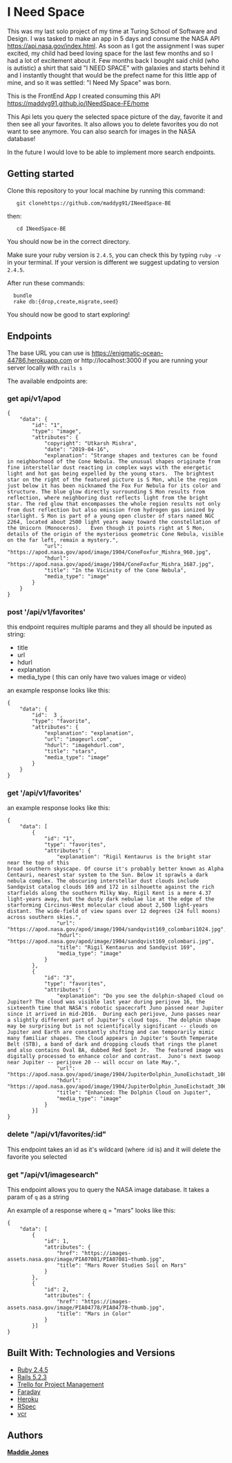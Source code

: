 # I Need Space

This was my last solo project of my time at Turing School of Software and Design.
I was tasked to make an app in 5 days and consume the NASA API https://api.nasa.gov/index.html.
As soon as I got the assignment I was super excited, my child had beed loving space for the last few months and so I had a lot of excitement about it.
Few months back I bought said child (who is autistic) a shirt that said "I NEED SPACE" with galaxies and starts behind it and I instantly thought that would be the prefect name for this little app of mine, and so it was settled: "I Need My Space" was born.

This is the FrontEnd App I created consuming this API https://maddyg91.github.io/INeedSpace-FE/home

This Api lets you query the selected space picture of the day, favorite it and then see all your favorites. It also allows you to delete favorites you do not want to see anymore. You can also search for images in the NASA database!

In the future I would love to be able to implement more search endpoints.


## Getting started

Clone this repository to your local machine by running this command:
```
   git clonehttps://github.com/maddyg91/INeedSpace-BE
```
then:
```
   cd INeedSpace-BE
```
You should now be in the correct directory.

Make sure your ruby version is `2.4.5`, you can check this by typing `ruby -v` in your terminal. If your version is different we suggest updating to version `2.4.5`.

After run these commands:
```
  bundle
  rake db:{drop,create,migrate,seed}
```
You should now be good to start exploring!

## Endpoints

The base URL you can use is
 https://enigmatic-ocean-44786.herokuapp.com or http://localhost:3000 if you are running your server locally with `rails s`

The available endpoints are:

###  get api/v1/apod

```
{
    "data": {
        "id": "1",
        "type": "image",
        "attributes": {
            "copyright": "Utkarsh Mishra",
            "date": "2019-04-16",
            "explanation": "Strange shapes and textures can be found in neighborhood of the Cone Nebula. The unusual shapes originate from fine interstellar dust reacting in complex ways with the energetic light and hot gas being expelled by the young stars.  The brightest star on the right of the featured picture is S Mon, while the region just below it has been nicknamed the Fox Fur Nebula for its color and structure. The blue glow directly surrounding S Mon results from reflection, where neighboring dust reflects light from the bright star. The red glow that encompasses the whole region results not only from dust reflection but also emission from hydrogen gas ionized by starlight. S Mon is part of a young open cluster of stars named NGC 2264, located about 2500 light years away toward the constellation of the Unicorn (Monoceros).   Even though it points right at S Mon, details of the origin of the mysterious geometric Cone Nebula, visible on the far left, remain a mystery.",
            "url": "https://apod.nasa.gov/apod/image/1904/ConeFoxfur_Mishra_960.jpg",
            "hdurl": "https://apod.nasa.gov/apod/image/1904/ConeFoxfur_Mishra_1687.jpg",
            "title": "In the Vicinity of the Cone Nebula",
            "media_type": "image"
        }
    }
}
```
###  post '/api/v1/favorites'

this endpoint requires multiple params and they all should be inputed as string:
  - title
  - url
  - hdurl
  - explanation
  - media_type ( this can only have two values image or video)

 an example response looks like this:
```
{
    "data": {
        "id":  3 ,
        "type": "favorite",
        "attributes": {
            "explanation": "explanation",
            "url": "imageurl.com",
            "hdurl": "imagehdurl.com",
            "title": "stars",
            "media_type": "image"
        }
    }
}
```
### get '/api/v1/favorites'

an example response looks like this:

```
{
    "data": [
        {
            "id": "1",
            "type": "favorites",
            "attributes": {
                "explanation": "Rigil Kentaurus is the bright star near the top of this
broad southern skyscape. Of course it's probably better known as Alpha Centauri, nearest star system to the Sun. Below it sprawls a dark nebula complex. The obscuring interstellar dust clouds include Sandqvist catalog clouds 169 and 172 in silhouette against the rich starfields along the southern Milky Way. Rigil Kent is a mere 4.37 light-years away, but the dusty dark nebulae lie at the edge of the starforming Circinus-West molecular cloud about 2,500 light-years distant. The wide-field of view spans over 12 degrees (24 full moons) across southern skies.",
                "url": "https://apod.nasa.gov/apod/image/1904/sandqvist169_colombari1024.jpg",
                "hdurl": "https://apod.nasa.gov/apod/image/1904/sandqvist169_colombari.jpg",
                "title": "Rigil Kentaurus and Sandqvist 169",
                "media_type": "image"
            }
        },
        {
            "id": "3",
            "type": "favorites",
            "attributes": {
                "explanation": "Do you see the dolphin-shaped cloud on Jupiter? The cloud was visible last year during perijove 16, the sixteenth time that NASA's robotic spacecraft Juno passed near Jupiter since it arrived in mid-2016.  During each perijove, Juno passes near a slightly different part of Jupiter's cloud tops.  The dolphin shape may be surprising but is not scientifically significant -- clouds on Jupiter and Earth are constantly shifting and can temporarily mimic many familiar shapes. The cloud appears in Jupiter's South Temperate Belt (STB), a band of dark and dropping clouds that rings the planet and also contains Oval BA, dubbed Red Spot Jr.  The featured image was digitally processed to enhance color and contrast.  Juno's next swoop near Jupiter -- perijove 20 -- will occur on late May.",
                "url": "https://apod.nasa.gov/apod/image/1904/JupiterDolphin_JunoEichstadt_1080.jpg",
                "hdurl": "https://apod.nasa.gov/apod/image/1904/JupiterDolphin_JunoEichstadt_3064.jpg",
                "title": "Enhanced: The Dolphin Cloud on Jupiter",
                "media_type": "image"
            }
        }]
}
```
###  delete "/api/v1/favorites/:id"

This endpoint takes an id as it's wildcard (where :id is) and it will delete the favorite you selected

###  get "/api/v1/imagesearch" ###

This endpoint allows you to query the NASA image database.
It takes a param of `q` as a string

An example of a response where q = "mars" looks like this:

```
{
    "data": [
        {
            "id": 1,
            "attributes": {
                "href": "https://images-assets.nasa.gov/image/PIA07081/PIA07081~thumb.jpg",
                "title": "Mars Rover Studies Soil on Mars"
            }
        },
        {
            "id": 2,
            "attributes": {
                "href": "https://images-assets.nasa.gov/image/PIA04778/PIA04778~thumb.jpg",
                "title": "Mars in Color"
            }
        }]
}
```
## Built With: Technologies and Versions
* [Ruby 2.4.5](https://ruby-doc.org/core-2.5.1/)
* [Rails 5.2.3](https://guides.rubyonrails.org/)
* [Trello for Project Management](https://trello.com/b/LXy7rW95/i-need-space)
* [Faraday](https://github.com/lostisland/faraday)
* [Heroku](https://www.heroku.com/)
* [RSpec](http://rspec.info/)
* [vcr](https://github.com/vcr/vcr)

## Authors

**[Maddie Jones](https://github.com/maddyg91)**

